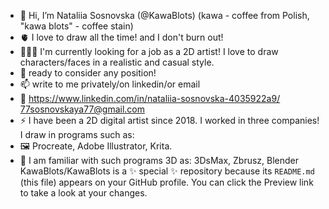 - 👋 Hi, I’m Nataliia Sosnovska (@KawaBlots) (kawa - coffee from Polish,
"kawa blots" - coffee stain)
- 🫀 I love to draw all the time! and I don't burn out!
- 👩🏻‍🎨 I'm currently looking for a job as a 2D artist! I love to draw characters/faces in a realistic and casual style.
- 🎯 ready to consider any position!
- 📫 write to me privately/on linkedin/or email
- 📩 https://www.linkedin.com/in/nataliia-sosnovska-4035922a9/ 77sosnovskaya77@gmail.com
- ⚡️ I have been a 2D digital artist since 2018. I worked in three companies! I draw in programs such as:
- 🖼️ Procreate, Adobe Illustrator, Krita.
- 🗿 I am familiar with such programs 3D as: 3DsMax, Zbrusz, Blender
KawaBlots/KawaBlots is a ✨ special ✨ repository because its `README.md` (this file) appears on your GitHub profile.
You can click the Preview link to take a look at your changes.
